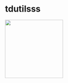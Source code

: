 # tdutilsss
 
[<img src="https://open.autocode.com/static/images/open.svg?" width="192">](https://open.autocode.com/)
